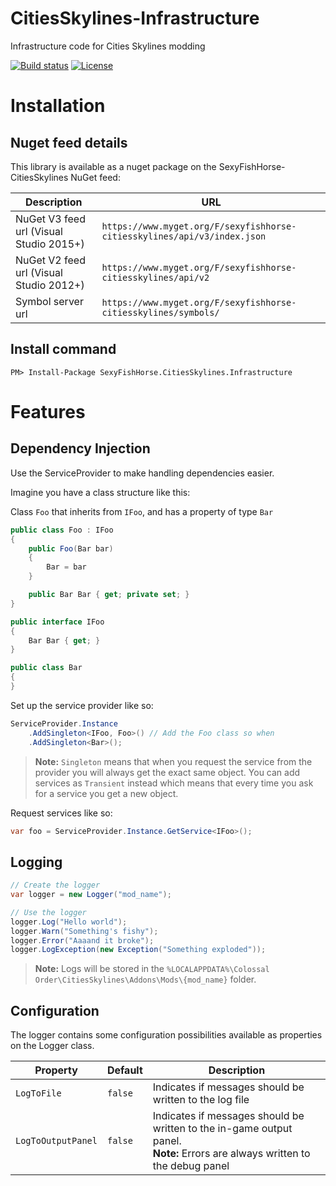 # CitiesSkylines-Infrastructure

Infrastructure code for Cities Skylines modding

[![Build status](https://ci.appveyor.com/api/projects/status/60s6mvfoqo665qmq/branch/master?svg=true)](https://ci.appveyor.com/project/asser-dk/citiesskylines-mods/branch/master)
[![License](https://img.shields.io/github/license/mashape/apistatus.svg?maxAge=2592000)](https://sexyfishhorse.mit-license.org/)

# Installation

## Nuget feed details

This library is available as a nuget package on the SexyFishHorse-CitiesSkylines NuGet feed:

| Description                             | URL                                                                      |
|-----------------------------------------|--------------------------------------------------------------------------|
| NuGet V3 feed url (Visual Studio 2015+) | `https://www.myget.org/F/sexyfishhorse-citiesskylines/api/v3/index.json` |
| NuGet V2 feed url (Visual Studio 2012+) | `https://www.myget.org/F/sexyfishhorse-citiesskylines/api/v2`            |
| Symbol server url                       | `https://www.myget.org/F/sexyfishhorse-citiesskylines/symbols/`          |

## Install command

`PM> Install-Package SexyFishHorse.CitiesSkylines.Infrastructure`

# Features

## Dependency Injection

Use the ServiceProvider to make handling dependencies easier.

Imagine you have a class structure like this:

Class `Foo` that inherits from `IFoo`, and has a property of type `Bar`

```c#
public class Foo : IFoo
{
    public Foo(Bar bar)
    {
        Bar = bar
    }

    public Bar Bar { get; private set; }
}

public interface IFoo
{
    Bar Bar { get; }
}

public class Bar
{
}
```

Set up the service provider like so:

```c#
ServiceProvider.Instance
    .AddSingleton<IFoo, Foo>() // Add the Foo class so when
    .AddSingleton<Bar>();
```

> **Note:** `Singleton` means that when you request the service from the provider you will always get the exact same object. You can add services as `Transient` instead which means that every time you ask for a service you get a new object.

Request services like so:

```c#
var foo = ServiceProvider.Instance.GetService<IFoo>();
```

## Logging

```c#
// Create the logger
var logger = new Logger("mod_name");

// Use the logger
logger.Log("Hello world");
logger.Warn("Something's fishy");
logger.Error("Aaaand it broke");
logger.LogException(new Exception("Something exploded"));
```

> **Note:** Logs will be stored in the `%LOCALAPPDATA%\Colossal Order\CitiesSkylines\Addons\Mods\{mod_name}` folder.

## Configuration

The logger contains some configuration possibilities available as properties on the Logger class.

| Property            | Default | Description                                                                                                                     |
|---------------------|---------|---------------------------------------------------------------------------------------------------------------------------------|
| `LogToFile`         | `false` | Indicates if messages should be written to the log file                                                                         |
| `LogToOutputPanel`  | `false` | Indicates if messages should be written to the in-game output panel.<br/>**Note:** Errors are always written to the debug panel |

